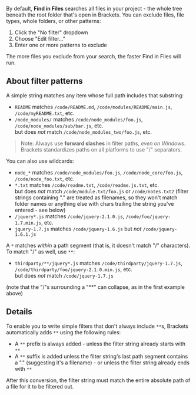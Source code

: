 By default, **Find in Files** searches all files in your project - the whole tree beneath the root folder that's open in Brackets. You can exclude files, file types, whole folders, or other patterns:

1. Click the "No filter" dropdown
2. Choose "Edit filter..."
3. Enter one or more patterns to exclude

The more files you exclude from your search, the faster Find in Files will run.

## About filter patterns

A simple string matches any item whose full path includes that substring:

* `README` matches `/code/README.md`, `/code/modules/README/main.js`, `/code/myREADME.txt`, etc.
* `/node_modules/` matches `/code/node_modules/foo.js`, `/code/node_modules/sub/bar.js`, etc.<br>but does _not_ match `/code/node_modules_two/foo.js`, etc.

> Note: Always use **forward slashes** in filter paths, _even on Windows_. Brackets standardizes paths on all platforms to use "/" separators.

You can also use wildcards:

* `node_*` matches `/code/node_modules/foo.js`, `/code/node_core/foo.js`, `/code/node_foo.txt`, etc.
* `*.txt` matches `/code/readme.txt`, `/code/readme.js.txt`, etc.<br>but does _not_ match `/code/module.txt/foo.js` or `/code/notes.txt2` (filter strings containing "." are treated as filenames, so they won't match folder names or anything else with chars trailing the string you've entered - see below)
* `/jquery*.js` matches `/code/jquery-2.1.0.js`, `/code/foo/jquery-1.7.min.js`, etc.
* `jquery-1.?.js` matches `/code/jquery-1.6.js` but _not_ `/code/jquery-1.6.1.js`

A `*` matches _within_ a path segment (that is, it doesn't match "/" characters). To match "/" as well, use `**`:

* `thirdparty/**/jquery*.js` matches `/code/thirdparty/jquery-1.7.js`, `/code/thirdparty/foo/jquery-2.1.0.min.js`, etc.<br>but does _not_ match `/code/jquery-1.7.js`

(note that the "/"s surrounding a "**" can collapse, as in the first example above)

## Details

To enable you to write simple filters that don't always include `**`s, Brackets automatically adds `**` using the following rules:

* A `**` prefix is always added - unless the filter string already starts with `**`
* A `**` suffix is added unless the filter string's last path segment contains a "." (suggesting it's a filename) - or unless the filter string already ends with `**`

After this conversion, the filter string must match the entire absolute path of a file for it to be filtered out.
